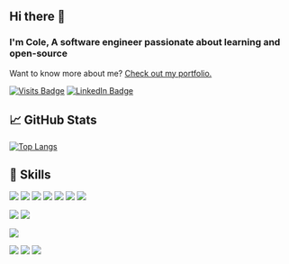 ## Hi there 👋

### I'm Cole, A software engineer passionate about learning and open-source
Want to know more about me? [Check out my portfolio.](https://coleburch.dev/)

[![Visits Badge](https://badges.pufler.dev/visits/coleburch/coleburch)](https:coleburch.dev)
[![LinkedIn Badge](https://img.shields.io/badge/LinkedIn-Profile-informational?style=flat&logo=linkedin&logoColor=white&color=0D76A8)](https://www.linkedin.com/in/coleburch/)

## &#x1f4c8; GitHub Stats
[![Top Langs](https://github-readme-stats.vercel.app/api/top-langs/?username=coleburch&theme=dark&langs_count=4&layout=compact)](https://github.com/coleburch/github-readme-stats)

## 💼 Skills

![](https://img.shields.io/badge/Code-TypeScript-informational?style=flat&logo=TypeScript&logoColor=white&color=4AB197)
![](https://img.shields.io/badge/Code-JavaScript-informational?style=flat&logo=JavaScript&logoColor=white&color=4AB197)
![](https://img.shields.io/badge/Code-React-informational?style=flat&logo=react&logoColor=white&color=4AB197)
![](https://img.shields.io/badge/Code-Node-informational?style=flat&logo=nodedotjs&logoColor=white&color=4AB197)
![](https://img.shields.io/badge/Code-Express-informational?style=flat&logo=express&logoColor=white&color=4AB197)
![](https://img.shields.io/badge/Code-MongoDB-informational?style=flat&logo=MongoDB&logoColor=white&color=4AB197)
![](https://img.shields.io/badge/Code-Firebase-informational?style=flat&logo=firebase&logoColor=white&color=4AB197)

![](https://img.shields.io/badge/Style-CSS-informational?style=flat&logo=css3&logoColor=white&color=4AB197)
![](https://img.shields.io/badge/Style-Tailwind-informational?style=flat&logo=Tailwind-CSS&logoColor=white&color=4AB197)

![](https://img.shields.io/badge/Test-Jest-informational?style=flat&logo=jest&logoColor=white&color=4AB197)

![](https://img.shields.io/badge/Tools-Git-informational?style=flat&logo=Git&logoColor=white&color=4AB197)
![](https://img.shields.io/badge/Tools-NPM-informational?style=flat&logo=npm&logoColor=white&color=4AB197)
![](https://img.shields.io/badge/Tools-Postman-informational?style=flat&logo=Postman&logoColor=white&color=4AB197)
